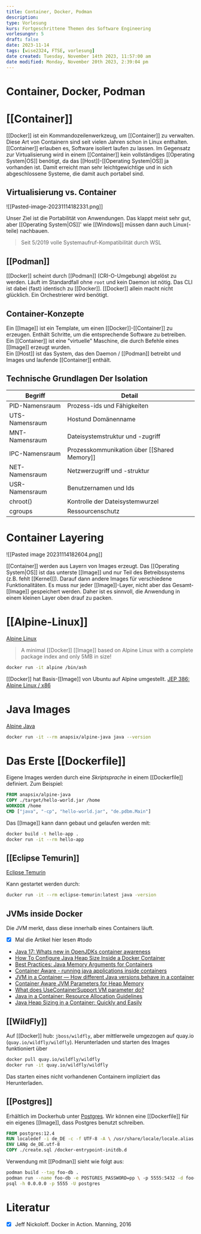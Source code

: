 ```yaml
---
title: Container, Docker, Podman
description: 
type: Vorlesung
kurs: Fortgeschrittene Themen des Software Engineering
vorlesungnr: 5
draft: false
date: 2023-11-14
tags: [wise2324, FTSE, vorlesung]
date created: Tuesday, November 14th 2023, 11:57:00 am
date modified: Monday, November 20th 2023, 2:39:04 pm
---
```


# Container, Docker, Podman
# [[Container]]

[[Docker]] ist ein Kommandozeilenwerkzeug, um [[Container]] zu verwalten. Diese Art von Containern sind seit vielen Jahren schon in Linux enthalten. [[Container]] erlauben es, Software isoliert laufen zu lassen. Im Gegensatz zur Virtualisierung wird in einem [[Container]] kein vollständiges [[Operating System|OS]] benötigt, da das [[Host]]-[[Operating System|OS]] ja vorhanden ist. Damit erreicht man sehr leichtgewichtige und in sich abgeschlossene Systeme, die damit auch portabel sind.

## Virtualisierung vs. Container

![[Pasted-image-20231114182331.png]]

Unser Ziel ist die Portabilität von Anwendungen. Das klappt meist sehr gut, aber [[Operating System|OS]]' wie [[Windows]] müssen dann auch Linux(-teile) nachbauen.

> Seit 5/2019 volle Systemaufruf-Kompatibilität durch WSL

## [[Podman]]

[[Docker]] scheint durch [[Podman]] (CRI-O-Umgebung) abgelöst zu werden. Läuft im Standardfall ohne `root` und kein Daemon ist nötig. Das CLI ist dabei (fast) identisch zu [[Docker]]. [[Docker]] allein macht nicht glücklich. Ein Orchestrierer wird benötigt.

## Container-Konzepte

Ein [[Image]] ist ein Template, um einen [[Docker]]-[[Container]] zu erzeugen. Enthält Schritte, um die entsprechende Software zu betreiben.  
Ein [[Container]] ist eine "virtuelle" Maschine, die durch Befehle eines [[Image]] erzeugt wurden.  
Ein [[Host]] ist das System, das den Daemon / [[Podman]] betreibt und Images und laufende [[Container]] enthält.

## Technische Grundlagen Der Isolation

| Begriff        | Detail                                  |
| -------------- | --------------------------------------- |
| PID-Namensraum | Prozess-ids und Fähigkeiten             |
| UTS-Namensraum | Hostund Domänenname                     |
| MNT-Namensraum | Dateisystemstruktur und -zugriff        |
| IPC-Namensraum | Prozesskommunikation über [[Shared Memory]] |
| NET-Namensraum | Netzwerzugriff und -struktur            |
| USR-Namensraum | Benutzernamen und Ids                   |
| chroot()       | Kontrolle der Dateisystemwurzel         |
| cgroups        | Ressourcenschutz                        |

# Container Layering

![[Pasted image 20231114182604.png]] 

[[Container]] werden aus Layern von Images erzeugt. Das [[Operating System|OS]] ist das unterste [[Image]] und nur Teil des Betreibssystems (z.B. fehlt [[Kernel]]). Darauf dann andere Images für verschiedene Funktionalitäten. Es muss nur jeder [[Image]]-Layer, nicht aber das Gesamt-[[Image]] gespeichert werden. Daher ist es sinnvoll, die Anwendung in einem kleinen Layer oben drauf zu packen.

# [[Alpine-Linux]]

[Alpine Linux](https://hub.docker.com/_/alpine)

> A minimal [[Docker]] [[Image]] based on Alpine Linux with a complete package index and only 5MB in size!

```bash
docker run -it alpine /bin/ash
```

[[Docker]] hat Basis-[[Image]] von Ubuntu auf Alpine umgestellt. [JEP 386: Alpine Linux / x86](https://openjdk.java.net/jeps/386)

# Java Images

[Alpine Java](https://hub.docker.com/r/anapsix/alpine-java/)

```bash
docker run -it --rm anapsix/alpine-java java --version
```

# Das Erste [[Dockerfile]]

Eigene Images werden durch eine *Skriptsprache* in einem [[Dockerfile]] definiert. Zum Beispiel:

```Dockerfile
FROM anapsix/alpine-java
COPY ./target/hello-world.jar /home
WORKDIR /home
CMD ["java", "-cp", "hello-world.jar", "de.pdbm.Main"]
```

Das [[Image]] kann dann gebaut und gelaufen werden mit:

```bash
docker build -t hello-app .
docker run -it --rm hello-app
```

## [[Eclipse Temurin]]

[Eclipse Temurin](https://hub.docker.com/_/ecliplse-termurin)

Kann gestartet werden durch:

```bash
ducker run -it --rm eclipse-temurin:latest java -version
```

## JVMs inside Docker

Die JVM merkt, dass diese innerhalb eines Containers läuft.

- [x] Mal die Artikel hier lesen #todo

- [Java 17: Whats new in OpenJDKs container awareness](https://developers.redhat.com/articles/2022/04/19/java-17-whats-new-openjdks-container-awareness)
- [How To Configure Java Heap Size Inside a Docker Container](https://www.baeldung.com/ops/docker-jvm-heap-size)
- [Best Practices: Java Memory Arguments for Containers](https://dzone.com/articles/best-practices-java-memory-arguments-for-container)
- [Container Aware - running java applications inside containers](https://jvmaware.com/container-aware-jvm/)
- [JVM in a Container — How different Java versions behave in a container](https://www.merikan.com/2019/04/jvm-in-a-container/)
- [Container Aware JVM Parameters for Heap Memory](https://www.ronella.xyz/?p=1582)
- [What does UseContainerSupport VM parameter do?](https://stackoverflow.com/questions/54516988/what-does-usecontainersupport-vm-parameter-do)
- [Java in a Container: Resource Allocation Guidelines](https://www.ccampo.me/java/docker/containers/kubernetes/2019/10/31/java-in-a-container.html)
- [Java Heap Sizing in a Container: Quickly and Easily](https://blogs.oracle.com/java/post/java-heap-sizing-in-a-container-quickly-and-easily)

## [[WildFly]]

Auf [[Docker]] hub: `jboss/wildfly`, aber mittlerweile umgezogen auf quay.io (`quay.io/wildfly/wildfly`). Herunterladen und starten des Images funktioniert über

```bash
docker pull quay.io/wildfly/wildfly
docker run -it quay.io/wildfly/wildfly
```

Das starten eines nicht vorhandenen Containern impliziert das Herunterladen.

## [[Postgres]]

Erhältlich im Dockerhub unter [Postgres](https://hub.docker.com/_/postgres). Wir können eine [[Dockerfile]] für ein eigenes [[Image]], dass Postgres benutzt schreiben.

```Dockerfile
FROM postgres:12.4
RUN localedef -i de_DE -c -f UTF-8 -A \ /usr/share/locale/locale.alias de_DE.UTF-8
ENV LANg de_DE.utf-8
COPY ./create.sql /docker-entrypoint-initdb.d
```

Verwendung mit [[Podman]] sieht wie folgt aus:

```bash
podman build --tag foo-db .
podman run --name foo-db -e POSTGRES_PASSWORD=pp \ -p 5555:5432 -d foo-db
psql -h 0.0.0.0 -p 5555 -U postgres
```

# Literatur

- [x] Jeff Nickoloff. Docker in Action. Manning, 2016
